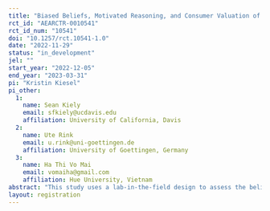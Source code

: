 ```yaml
---
title: "Biased Beliefs, Motivated Reasoning, and Consumer Valuation of Vegetable Labels in Vietnam"
rct_id: "AEARCTR-0010541"
rct_id_num: "10541"
doi: "10.1257/rct.10541-1.0"
date: "2022-11-29"
status: "in_development"
jel: ""
start_year: "2022-12-05"
end_year: "2023-03-31"
pi: "Kristin Kiesel"
pi_other:
  1:
    name: Sean Kiely
    email: sfkiely@ucdavis.edu
    affiliation: University of California, Davis
  2:
    name: Ute Rink
    email: u.rink@uni-goettingen.de
    affiliation: University of Goettingen, Germany
  3:
    name: Ha Thi Vo Mai
    email: vomaiha@gmail.com
    affiliation: Hue University, Vietnam
abstract: "This study uses a lab-in-the-field design to assess the belief updating process for consumers when presented with varying labeling schemes that communicate food safety information in retail markets for vegetables. Vietnam offers a unique setting to evaluate how individuals update beliefs over time through consumer internalization of labeling information for several reasons. First, consumers may have had emotionally intense prior experiences that make them more likely to form biased beliefs about the overall quality of vegetables in retail markets. They might have become ill from consuming vegetables with high levels of pesticide residue or vegetables that were otherwise contaminated. Households exposed to herbicides and defoliants during the Vietnam War might also be particularly concerned about pesticide use and have biased perceptions of food safety quality in retail markets. Second, relatively few labels currently exist to signal credence qualities in Vietnam’s retail market. Three labeling schemes are of interest to this study: 1) no labels are available to signal differences in quality or food safety, 2) vegetables are differentiated by a ‘pesticide-free’ voluntary private label, and 3) vegetables are differentiated by the VietGAP certified label."
layout: registration
---
```


